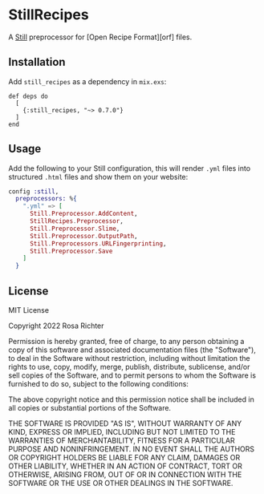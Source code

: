 # StillRecipes

A [Still](stillstatic.io) preprocessor for [Open Recipe Format][orf] files.

## Installation

Add `still_recipes` as a dependency in `mix.exs`:

```
def deps do
  [
    {:still_recipes, "~> 0.7.0"}
  ]
end
```

## Usage

Add the following to your Still configuration, this will render `.yml` files into structured `.html` files and show them on your website:

```elixir
config :still,
  preprocessors: %{
    ".yml" => [
      Still.Preprocessor.AddContent,
      StillRecipes.Preprocessor,
      Still.Preprocessor.Slime,
      Still.Preprocessor.OutputPath,
      Still.Preprocessors.URLFingerprinting,
      Still.Preprocessor.Save
    ]
  }
```

## License

MIT License

Copyright 2022 Rosa Richter

Permission is hereby granted, free of charge, to any person obtaining a copy of
this software and associated documentation files (the "Software"), to deal in
the Software without restriction, including without limitation the rights to
use, copy, modify, merge, publish, distribute, sublicense, and/or sell copies
of the Software, and to permit persons to whom the Software is furnished to do
so, subject to the following conditions:

The above copyright notice and this permission notice shall be included in all
copies or substantial portions of the Software.

THE SOFTWARE IS PROVIDED "AS IS", WITHOUT WARRANTY OF ANY KIND, EXPRESS OR
IMPLIED, INCLUDING BUT NOT LIMITED TO THE WARRANTIES OF MERCHANTABILITY,
FITNESS FOR A PARTICULAR PURPOSE AND NONINFRINGEMENT. IN NO EVENT SHALL THE
AUTHORS OR COPYRIGHT HOLDERS BE LIABLE FOR ANY CLAIM, DAMAGES OR OTHER
LIABILITY, WHETHER IN AN ACTION OF CONTRACT, TORT OR OTHERWISE, ARISING FROM,
OUT OF OR IN CONNECTION WITH THE SOFTWARE OR THE USE OR OTHER DEALINGS IN THE
SOFTWARE.
